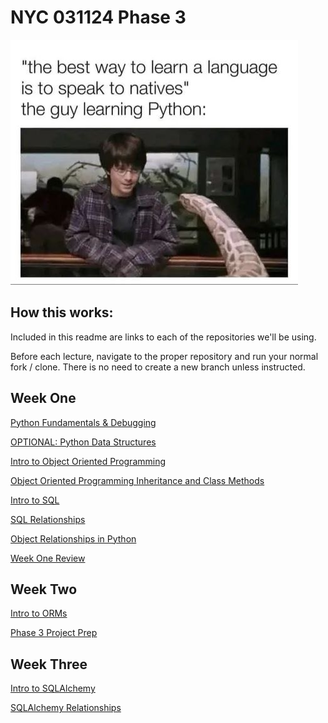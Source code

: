 # NYC 031124 Phase 3

!["the best way to learn a language is to speak to natives", "man speaks with live python"](assets/learning-python.jpeg)

## How this works:

Included in this readme are links to each of the repositories we'll be using.

Before each lecture, navigate to the proper repository and run your normal fork / clone. There is no need to create a new branch unless instructed.

## Week One

[Python Fundamentals & Debugging](https://github.com/brewchetta/031124-ph3-01-python-debugging)

[OPTIONAL: Python Data Structures](https://github.com/brewchetta/031124-ph3-02-python-data-structures)

[Intro to Object Oriented Programming](https://github.com/brewchetta/031124-ph3-03-intro-to-oop)

[Object Oriented Programming Inheritance and Class Methods](https://github.com/brewchetta/031124-ph3-04-oop-inheritance-class-methods)

[Intro to SQL](https://github.com/brewchetta/031124-ph3-05-intro-to-sql)

[SQL Relationships](https://github.com/brewchetta/031124-ph3-06-sql-table-joins)

[Object Relationships in Python](https://github.com/brewchetta/031124-ph3-07-object-relationships)

[Week One Review](#)

## Week Two

[Intro to ORMs](https://github.com/brewchetta/031124-ph3-08-building-orms)

[Phase 3 Project Prep](#)

## Week Three

[Intro to SQLAlchemy](https://github.com/brewchetta/031124-ph3-09-intro-to-sqlalchemy)

[SQLAlchemy Relationships](https://github.com/brewchetta/0311124-ph3-10-sqlalchemy-relationships)